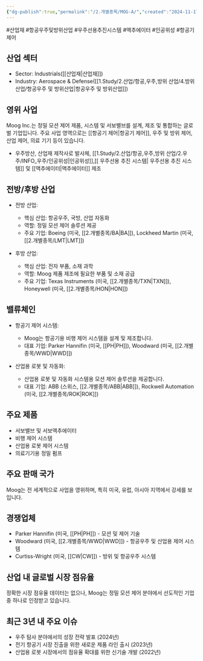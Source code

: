 ```yaml
---
{"dg-publish":true,"permalink":"/2.개별종목/MOG-A/","created":"2024-11-17T23:35:52.609+09:00","updated":"2025-06-03T20:06:00.159+09:00"}
---
```


#산업재 #항공우주및방위산업 #우주선용추진시스템 #액추에이터 #인공위성 #항공기제어

## 산업 섹터

- Sector: Industrials([[산업재\|산업재]])
- Industry: Aerospace & Defense([[1.Study/2.산업/항공,우주,방위 산업/4.방위산업/항공우주 및 방위산업\|항공우주 및 방위산업]])

## 영위 사업

Moog Inc.는 정밀 모션 제어 제품, 시스템 및 서보밸브를 설계, 제조 및 통합하는 글로벌 기업입니다. 주요 사업 영역으로는 [[항공기 제어\|항공기 제어]], 우주 및 방위 제어, 산업 제어, 의료 기기 등이 있습니다.

- 우주방산, 산업재 제작사로 발사체, [[1.Study/2.산업/항공,우주,방위 산업/2.우주/INFO_우주/인공위성\|인공위성]],[[ 우주선용 추진 시스템\| 우주선용 추진 시스템]] 및 [[액추에이터\|액추에이터]] 제조

## 전방/후방 산업

- 전방 산업:
    
    - 핵심 산업: 항공우주, 국방, 산업 자동화
    - 역할: 정밀 모션 제어 솔루션 제공
    - 주요 기업: Boeing (미국, [[2.개별종목/BA\|BA]]), Lockheed Martin (미국, [[2.개별종목/LMT\|LMT]])
    
- 후방 산업:
    
    - 핵심 산업: 전자 부품, 소재 과학
    - 역할: Moog 제품 제조에 필요한 부품 및 소재 공급
    - 주요 기업: Texas Instruments (미국, [[2.개별종목/TXN\|TXN]]), Honeywell (미국, [[2.개별종목/HON\|HON]])
    

## 밸류체인

- 항공기 제어 시스템:
    
    - Moog는 항공기용 비행 제어 시스템을 설계 및 제조합니다.
    - 대표 기업: Parker Hannifin (미국, [[PH\|PH]]), Woodward (미국, [[2.개별종목/WWD\|WWD]])
    
- 산업용 로봇 및 자동화:
    
    - 산업용 로봇 및 자동화 시스템용 모션 제어 솔루션을 제공합니다.
    - 대표 기업: ABB (스위스, [[2.개별종목/ABB\|ABB]]), Rockwell Automation (미국, [[2.개별종목/ROK\|ROK]])
    

## 주요 제품

- 서보밸브 및 서보액추에이터
- 비행 제어 시스템
- 산업용 로봇 제어 시스템
- 의료기기용 정밀 펌프

## 주요 판매 국가

Moog는 전 세계적으로 사업을 영위하며, 특히 미국, 유럽, 아시아 지역에서 강세를 보입니다.

## 경쟁업체

- Parker Hannifin (미국, [[PH\|PH]]) - 모션 및 제어 기술
- Woodward (미국, [[2.개별종목/WWD\|WWD]]) - 항공우주 및 산업용 제어 시스템
- Curtiss-Wright (미국, [[CW\|CW]]) - 방위 및 항공우주 시스템

## 산업 내 글로벌 시장 점유율

정확한 시장 점유율 데이터는 없으나, Moog는 정밀 모션 제어 분야에서 선도적인 기업 중 하나로 인정받고 있습니다.

## 최근 3년 내 주요 이슈

- 우주 탐사 분야에서의 성장 전략 발표 (2024년)
- 전기 항공기 시장 진출을 위한 새로운 제품 라인 출시 (2023년)
- 산업용 로봇 시장에서의 점유율 확대를 위한 신기술 개발 (2022년)